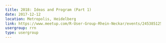 ```yaml
---
title: 2018: Ideas and Program (Part 1)
date: 2017-12-12
location: Metropolis, Heidelberg
link: https://www.meetup.com/R-User-Group-Rhein-Neckar/events/245385125/
usergroup: rrn
type: usergroup
---
```


